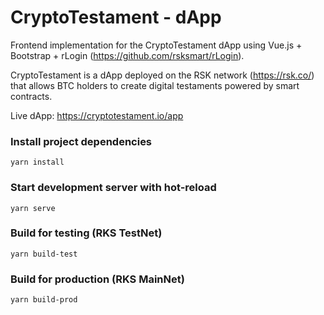 # CryptoTestament - dApp
Frontend implementation for the CryptoTestament dApp using Vue.js + Bootstrap + rLogin  (https://github.com/rsksmart/rLogin).

CryptoTestament is a dApp deployed on the RSK network (https://rsk.co/) that allows BTC holders to create digital testaments powered by smart contracts.

Live dApp: https://cryptotestament.io/app


### Install project dependencies

```shell
yarn install
```

### Start development server with hot-reload

```shell
yarn serve
```

### Build for testing (RKS TestNet)

```shell
yarn build-test
```

### Build for production (RKS MainNet)

```shell
yarn build-prod
```
